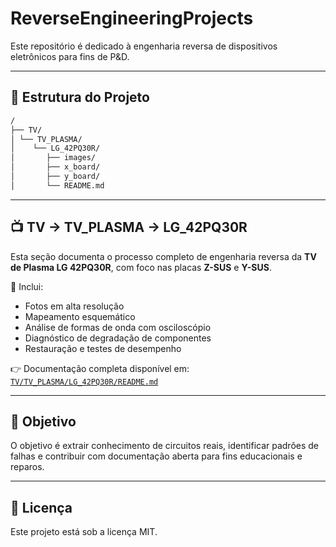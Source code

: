 # ReverseEngineeringProjects

Este repositório é dedicado à engenharia reversa de dispositivos eletrônicos para fins de P&D.

---

## 📂 Estrutura do Projeto

```sh
/
├── TV/
│ └── TV_PLASMA/
│    └── LG_42PQ30R/
│       ├── images/
│       ├── x_board/
│       ├── y_board/
│       └── README.md
```
---

## 📺 TV → TV_PLASMA → LG_42PQ30R

Esta seção documenta o processo completo de engenharia reversa da **TV de Plasma LG 42PQ30R**, com foco nas placas **Z-SUS** e **Y-SUS**.

🔧 Inclui:  
- Fotos em alta resolução  
- Mapeamento esquemático  
- Análise de formas de onda com osciloscópio  
- Diagnóstico de degradação de componentes  
- Restauração e testes de desempenho  

👉 Documentação completa disponível em: [`TV/TV_PLASMA/LG_42PQ30R/README.md`](TV/TV_PLASMA/LG_42PQ30R/README.md)

---

## 🧪 Objetivo

O objetivo é extrair conhecimento de circuitos reais, identificar padrões de falhas e contribuir com documentação aberta para fins educacionais e reparos.

---

## 📜 Licença

Este projeto está sob a licença MIT.

